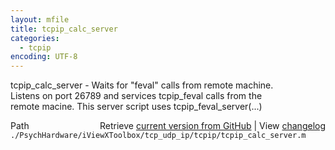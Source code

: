 ```yaml
---
layout: mfile
title: tcpip_calc_server
categories:
  - tcpip
encoding: UTF-8
---
```


tcpip\_calc\_server  - Waits for "feval" calls from remote machine.  
Listens on port 26789 and services tcpip\_feval calls from the  
remote macine. This server script uses tcpip\_feval\_server(...)  



<div class="code_header" style="text-align:right;">
  <span style="float:left;">Path&nbsp;&nbsp;</span> <span class="counter">Retrieve <a href=
  "https://raw.github.com/Psychtoolbox-3/Psychtoolbox-3/beta/./PsychHardware/iViewXToolbox/tcp_udp_ip/tcpip/tcpip_calc_server.m">current version from GitHub</a> | View <a href=
  "https://github.com/Psychtoolbox-3/Psychtoolbox-3/commits/beta/./PsychHardware/iViewXToolbox/tcp_udp_ip/tcpip/tcpip_calc_server.m">changelog</a></span>
</div>
<div class="code">
  <code>./PsychHardware/iViewXToolbox/tcp_udp_ip/tcpip/tcpip_calc_server.m</code>
</div>
